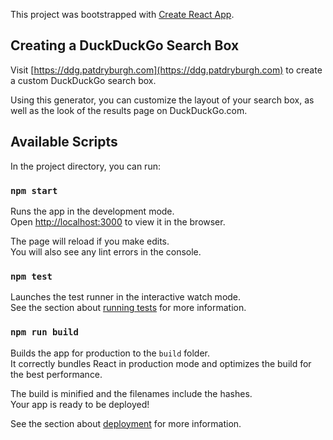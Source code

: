 This project was bootstrapped with [Create React App](https://github.com/facebook/create-react-app).

## Creating a DuckDuckGo Search Box

Visit [https://ddg.patdryburgh.com](https://ddg.patdryburgh.com) to create a custom DuckDuckGo search box.

Using this generator, you can customize the layout of your search box, as well as the look of the results page on DuckDuckGo.com.

## Available Scripts

In the project directory, you can run:

### `npm start`

Runs the app in the development mode.<br>
Open [http://localhost:3000](http://localhost:3000) to view it in the browser.

The page will reload if you make edits.<br>
You will also see any lint errors in the console.

### `npm test`

Launches the test runner in the interactive watch mode.<br>
See the section about [running tests](https://facebook.github.io/create-react-app/docs/running-tests) for more information.

### `npm run build`

Builds the app for production to the `build` folder.<br>
It correctly bundles React in production mode and optimizes the build for the best performance.

The build is minified and the filenames include the hashes.<br>
Your app is ready to be deployed!

See the section about [deployment](https://facebook.github.io/create-react-app/docs/deployment) for more information.